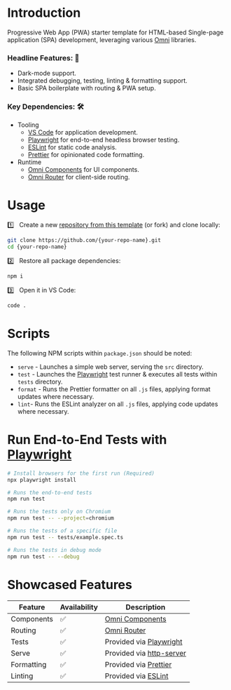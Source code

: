 # Introduction

Progressive Web App (PWA) starter template for HTML-based Single-page application (SPA) development, leveraging various [Omni](https://github.com/capitec?q=omni-) libraries.

### Headline Features: 🌟
- Dark-mode support.
- Integrated debugging, testing, linting & formatting support.
- Basic SPA boilerplate with routing & PWA setup.

### Key Dependencies: 🛠️
- Tooling
    - [VS Code](https://code.visualstudio.com) for application development.
    - [Playwright](https://playwright.dev/) for end-to-end headless browser testing.
    - [ESLint](https://eslint.org/) for static code analysis.
    - [Prettier](https://prettier.io/) for opinionated code formatting.
- Runtime
    - [Omni Components](https://github.com/capitec/omni-components) for UI components.
    - [Omni Router](https://github.com/capitec/omni-router) for client-side routing.

# Usage

1️⃣ &nbsp; Create a new [repository from this template](https://github.com/capitec/template-pwa-html/generate) (or fork) and clone locally:

```bash
git clone https://github.com/{your-repo-name}.git
cd {your-repo-name}
```

2️⃣ &nbsp; Restore all package dependencies:

```bash
npm i
```

3️⃣ &nbsp; Open it in VS Code:

```bash
code .
```

# Scripts
The following NPM scripts within `package.json` should be noted:

- `serve` - Launches a simple web server, serving the `src` directory.
- `test` - Launches the [Playwright](#run-end-to-end-tests-with-playwright) test runner & executes all tests within `tests` directory.
- `format` - Runs the Prettier formatter on all `.js` files, applying format updates where necessary.
- `lint`- Runs the ESLint analyzer on all `.js` files, applying code updates where necessary.

# Run End-to-End Tests with [Playwright](https://playwright.dev)

```sh
# Install browsers for the first run (Required)
npx playwright install

# Runs the end-to-end tests
npm run test

# Runs the tests only on Chromium
npm run test -- --project=chromium

# Runs the tests of a specific file
npm run test -- tests/example.spec.ts

# Runs the tests in debug mode
npm run test -- --debug
```

# Showcased Features
|     Feature    |  Availability | Description |
|-------------------------------|-----|-------------------------------------------------------------------------|
|    Components                 | ✅  | [Omni Components](https://github.com/capitec/omni-components)           |
|    Routing                    | ✅  | [Omni Router](https://github.com/capitec/omni-router)                   |
|    Tests                      | ✅  | Provided via [Playwright](https://playwright.dev/)                      |
|    Serve                      | ✅  | Provided via [http-server](https://www.npmjs.com/package/http-server)   |
|    Formatting                 | ✅  | Provided via [Prettier](https://prettier.io/)                           |
|    Linting                    | ✅  | Provided via [ESLint](https://eslint.org/)                              |



